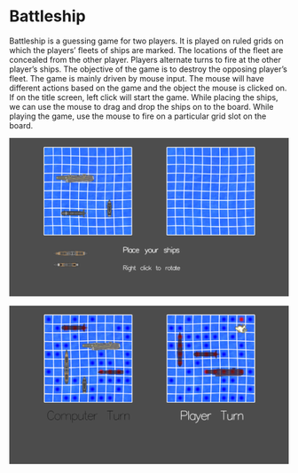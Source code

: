 # Battleship

Battleship is a guessing game for two players. It is played on ruled grids on which the
players’ fleets of ships are marked. The locations of the fleet are concealed from the other
player. Players alternate turns to fire at the other player’s ships. The objective of the game
is to destroy the opposing player’s fleet. The game is mainly driven by mouse input. The
mouse will have different actions based on the game and the object the mouse is clicked
on. If on the title screen, left click will start the game. While placing the ships, we can use
the mouse to drag and drop the ships on to the board. While playing the game, use the
mouse to fire on a particular grid slot on the board.

![Phase1](ss1.png)

![Phase2](ss2.png)
